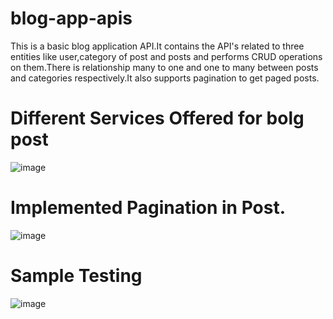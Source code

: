 # blog-app-apis
This is a basic blog application API.It contains the API's related to three entities like user,category of post and posts and performs CRUD operations on them.There is relationship many to one and one to many between posts and categories respectively.It also supports pagination to get paged posts.

# Different Services Offered for bolg post
![image](https://github.com/Rakhikumari01/blog-app-apis/assets/87942751/b72edab9-b966-4369-a6fd-3f735f59ac03)

# Implemented Pagination in Post.
![image](https://github.com/Rakhikumari01/blog-app-apis/assets/87942751/b212862a-a2ed-4637-9dad-aac86342cfeb)

# Sample Testing
![image](https://github.com/Rakhikumari01/blog-app-apis/assets/87942751/68d30a3f-662f-4f50-b875-5a6d128089c2)
